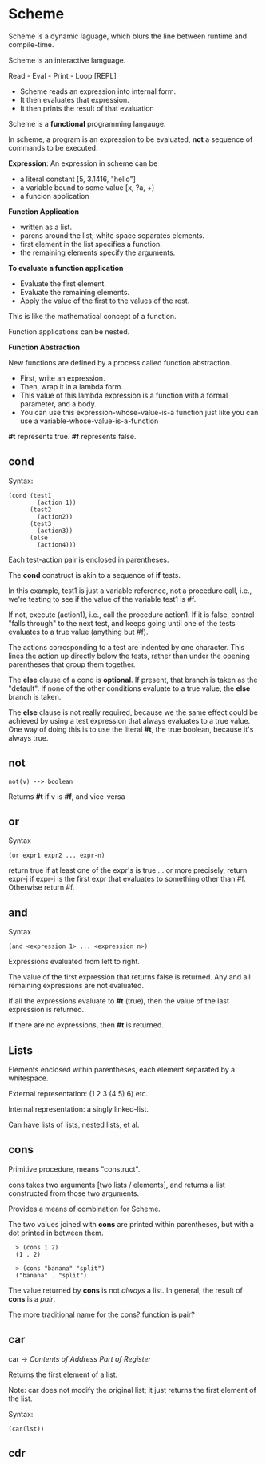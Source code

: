 # Scheme #

Scheme is a dynamic laguage, which blurs the line between runtime and compile-time.

Scheme is an interactive lamguage.

Read - Eval - Print - Loop [REPL]
* Scheme reads an expression into internal form.
* It then evaluates that expression.
* It then prints the result of that evaluation

Scheme is a __functional__ programming langauge.

In scheme, a program is an expression to be evaluated, __not__ a sequence of commands to be executed.

__Expression__: An expression in scheme can be 
* a literal constant [5, 3.1416, "hello"]
* a variable bound to some value [x, ?a, +)
* a funcion application

__Function Application__
* written as a list.
* parens around the list; white space separates elements.
* first element in the list specifies a function.
* the remaining elements specify the arguments.

__To evaluate a function application__
* Evaluate the first element.
* Evaluate the remaining elements.
* Apply the value of the first to the values of the rest.

This is like the mathematical concept of a function.

Function applications can be nested.

__Function Abstraction__

New functions are defined by a process called function abstraction.

* First, write an expression.
* Then, wrap it in a lambda form.
* This value of this lambda expression is a function with a formal parameter, and a body.
* You can use this expression-whose-value-is-a function just like you can use a variable-whose-value-is-a-function

__#t__ represents true.
__#f__ represents false.

## cond ##

Syntax: 
```
(cond (test1   
        (action 1))  
      (test2  
        (action2))  
      (test3  
        (action3))  
      (else  
        (action4)))  
```

Each test-action pair is enclosed in parentheses.

The __cond__ construct is akin to a sequence of __if__ tests.

In this example, test1 is just a variable reference, not a procedure call, i.e., we're testing to see if the value of the variable test1 is #f. 

If not, execute (action1), i.e., call the procedure action1. If it is false, control "falls through" to the next test, and keeps going until one of the tests evaluates to a true value (anything but #f).  

The actions corrosponding to a test are indented by one character. This lines the action up directly below the tests, rather than under the opening parentheses that group them together.

The __else__ clause of a cond is __optional__. If present, that branch is taken as the "default". If none of the other conditions evaluate to a true value, the __else__ branch is taken.

The __else__ clause is not really required, because we the same effect could be achieved by using a test expression that always evaluates to a true value. One way of doing this is to use the literal __#t__, the true boolean, because it's always true.

## not ##
```
not(v) --> boolean
```

Returns __#t__ if v is __#f__, and vice-versa

## or ##
Syntax
```
(or expr1 expr2 ... expr-n)   
```

return true if at least one of the expr's is true
... or more precisely, return expr-j if expr-j is the first expr that
evaluates to something other than #f.  Otherwise return #f.

## and ##
Syntax
```
(and <expression 1> ... <expression n>)
```
Expressions evaluated from left to right. 

The value of the first expression that returns false is returned. Any and all remaining expressions are not evaluated.

If all the expressions evaluate to __#t__ (true), then the value of the last expression is returned.

If there are no expressions, then __#t__ is returned.

## Lists ##

Elements enclosed within parentheses, each element separated by a whitespace.

External representation: (1 2 3 (4 5) 6) etc.

Internal representation: a singly linked-list.

Can have lists of lists, nested lists, et al.

## cons ##
Primitive procedure, means "construct".

cons takes two arguments [two lists / elements], and returns a list constructed from those two arguments.

Provides a means of combination for Scheme.

The two values joined with __cons__ are printed within parentheses, but with a dot printed in between them. 

```
  > (cons 1 2)
  (1 . 2)

  > (cons "banana" "split")
  ("banana" . "split")
  ```
  
The value returned by __cons__ is not *always* a list. In general, the result of __cons__ is a *pair*. 
  
The more traditional name for the cons? function is pair? 

## car ##

car -> *Contents of Address Part of Register*
   
Returns the first element of a list.

Note: car does not modify the original list; it just returns the first element of the list.

Syntax:

```
(car(lst))
```

## cdr ##
